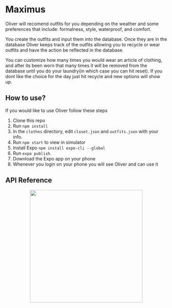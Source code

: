 # Maximus
Oliver will recomend outfits for you depending on the weather and some preferences that include: formalness, style, waterproof, and comfort.

You create the outfits and input them into the database. Once they are in the database Oliver keeps track of the outfits allowing you to recycle or wear outfits and have the action be reflected in the database. 

You can customize how many times you would wear an article of clothing, and after its been worn that many times it will be removed from the database until you do your laundry(in which case you can hit reset). If you dont like the choice for the day just hit recycle and new options will show up.

## How to use?
If you would like to use Oliver follow these steps
1) Clone this repo
2) Run `npm install`
3) In the `clothes` directory, edit `closet.json` and `outfits.json` with your info. 
4) Run `npm start` to view in simulator
5) Install Expo `npm install expo-cli --global`
6) Run `expo publish`.
7) Download the Expo app on your phone
8) Whenever you login on your phone you will see Oliver and can use it

## API Reference

<p align="center">
  <img src="https://vikasvs.s3.amazonaws.com/oliver.gif" width="350"/>
</p>
